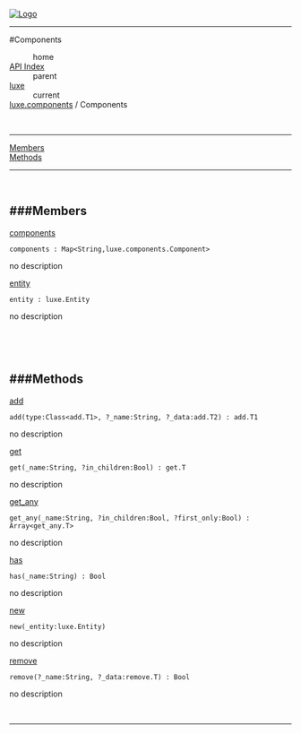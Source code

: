 
[![Logo](../../../images/logo.png)](../../../index.html)

---

#Components


&emsp;&emsp;&emsp;home   
[API Index](../../../api/index.html#luxe.components)   
&emsp;&emsp;&emsp;parent    
[luxe](../)     
&emsp;&emsp;&emsp;current    
[luxe.components](./) / Components

<br/>

---


[Members](#Members)   
[Methods](#Methods)   


---

&nbsp;   

<a class="lift" name="Members" ></a>
###Members   
---
<a class="lift" name="components" href="#components">components</a>



`components : Map<String,luxe.components.Component>`

<span class="small_desc_flat"> no description </span>   

<a class="lift" name="entity" href="#entity">entity</a>



`entity : luxe.Entity`

<span class="small_desc_flat"> no description </span>   

&nbsp;   

&nbsp;   

<a class="lift" name="Methods" ></a>
###Methods   
---
<a class="lift" name="add" href="#add">add</a>



`add(type:Class<add.T1>, ?_name:String, ?_data:add.T2) : add.T1`

<span class="small_desc_flat"> no description </span>   

<a class="lift" name="get" href="#get">get</a>



`get(_name:String, ?in_children:Bool) : get.T`

<span class="small_desc_flat"> no description </span>   

<a class="lift" name="get_any" href="#get_any">get_any</a>



`get_any(_name:String, ?in_children:Bool, ?first_only:Bool) : Array<get_any.T>`

<span class="small_desc_flat"> no description </span>   

<a class="lift" name="has" href="#has">has</a>



`has(_name:String) : Bool`

<span class="small_desc_flat"> no description </span>   

<a class="lift" name="new" href="#new">new</a>



`new(_entity:luxe.Entity) `

<span class="small_desc_flat"> no description </span>   

<a class="lift" name="remove" href="#remove">remove</a>



`remove(?_name:String, ?_data:remove.T) : Bool`

<span class="small_desc_flat"> no description </span>   



&nbsp;
&nbsp;
&nbsp;

---  


&nbsp;   
&nbsp;   